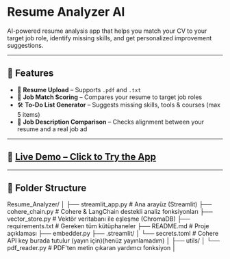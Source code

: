 # Resume Analyzer AI

AI-powered resume analysis app that helps you match your CV to your target job role, identify missing skills, and get personalized improvement suggestions.


---

## 🚀 Features

- 📄 **Resume Upload** – Supports `.pdf` and `.txt`
- 🎯 **Job Match Scoring** – Compares your resume to target job roles
- 🛠️ **To-Do List Generator** – Suggests missing skills, tools & courses (max 5 items)
- 🧩 **Job Description Comparison** – Checks alignment between your resume and a real job ad

---
## 🔗 [**Live Demo – Click to Try the App**](https://resume-analyzer-with-ai.streamlit.app/)

---

## 📂 Folder Structure
Resume_Analyzer/
│
├── streamlit_app.py              # Ana arayüz (Streamlit)
├── cohere_chain.py               # Cohere & LangChain destekli analiz fonksiyonları
├── vector_store.py               # Vektör veritabanı ile eşleşme (ChromaDB)
├── requirements.txt              # Gereken tüm kütüphaneler
├── README.md                     # Proje açıklaması
├── embedder.py
├── .streamlit/
│   └── secrets.toml              # Cohere API key burada tutulur (yayın için)(henüz yayınlamadım)
│
├── utils/
│   └── pdf_reader.py             # PDF'ten metin çıkaran yardımcı fonksiyon
│


